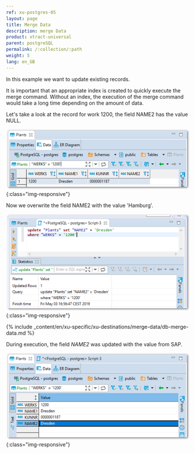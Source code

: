 ```yaml
---
ref: xu-postgres-05
layout: page
title: Merge Data
description: merge Data
product: xtract-universal
parent: postgreSQL
permalink: /:collection/:path
weight: 5
lang: en_GB
---
```


In this example we want to update existing records.<br>

It is important that an appropriate index is created to quickly execute the merge command. Without an index, the execution of the merge command would take a long time depending on the amount of data. 

Let's take a look at the record for work 1200, the field NAME2 has the value NULL.

![Select-Before-Merge](/img/content/xu/select_werks_1200.png){:class="img-responsive"}

Now we overwrite the field NAME2 with the value 'Hamburg'.

![Update-Merge-Example-Data](/img/content/xu/update_werks_1200.png){:class="img-responsive"}

{% include _content/en/xu-specific/xu-destinations/merge-data/db-merge-data.md  %}

During execution, the field *NAME2* was updated with the value from SAP.

![Merge-Result-Table-Data](/img/content/xu/merge_name2_werks_1200.png){:class="img-responsive"}





